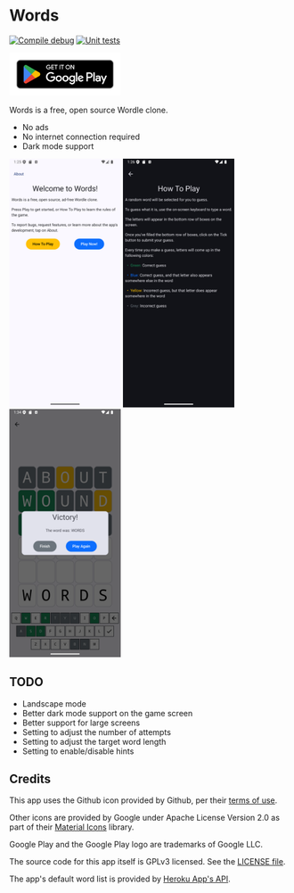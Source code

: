 # Words

[![Compile debug](https://github.com/mcarr823/words-compose/actions/workflows/compile.yml/badge.svg)](https://github.com/mcarr823/words-compose/actions/workflows/compile.yml)
[![Unit tests](https://github.com/mcarr823/words-compose/actions/workflows/unittest.yml/badge.svg)](https://github.com/mcarr823/words-compose/actions/workflows/unittest.yml)

<a href="https://play.google.com/store/apps/details?id=dev.mcarr.words&pcampaignid=pcampaignidMKT-Other-global-all-co-prtnr-py-PartBadge-Mar2515-1">
    <img alt="Get it on Google Play" src="screenshots/google-play-badge.png" width="200"/>
</a>

Words is a free, open source Wordle clone.

- No ads
- No internet connection required
- Dark mode support

<img src="screenshots/phone/home-light.png" alt="preview1" width="200"/>
<img src="screenshots/phone/instructions-dark.png" alt="preview1" width="200"/>
<img src="screenshots/phone/victory-light.png" alt="preview3" width="200"/>

## TODO

- Landscape mode
- Better dark mode support on the game screen
- Better support for large screens
- Setting to adjust the number of attempts
- Setting to adjust the target word length
- Setting to enable/disable hints

## Credits

This app uses the Github icon provided by Github, per their [terms of use](https://github.com/logos).

Other icons are provided by Google under Apache License Version 2.0 as part of their [Material Icons](https://developers.google.com/fonts/docs/material_icons) library.

Google Play and the Google Play logo are trademarks of Google LLC.

The source code for this app itself is GPLv3 licensed. See the [LICENSE file](./LICENSE).

The app's default word list is provided by [Heroku App's API](https://random-word-api.herokuapp.com/home).